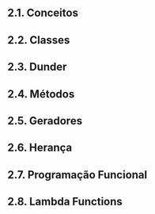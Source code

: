 ## 2.1. Conceitos

## 2.2. Classes

## 2.3. Dunder

## 2.4. Métodos

## 2.5. Geradores

## 2.6. Herança

## 2.7. Programação Funcional

## 2.8. Lambda Functions
